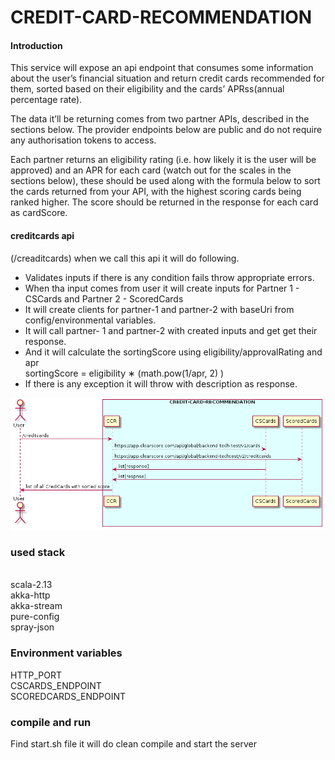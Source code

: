 # CREDIT-CARD-RECOMMENDATION


#### Introduction <br>
This service will expose an api endpoint that consumes some information about the user’s financial situation and return credit cards recommended for them, sorted based on their eligibility and the cards’ APRss(annual percentage rate).

The data it’ll be returning comes from two
partner APIs, described in the sections below. The provider endpoints below are
public and do not require any authorisation tokens to access.

Each partner returns an eligibility rating (i.e. how likely it is the user will be
approved) and an APR for each card (watch out for the scales in the sections
below), these should be used along with the formula below to sort the cards
returned from your API, with the highest scoring cards being ranked higher. The
score should be returned in the response for each card as cardScore.
<br>

#### creditcards api<br>
(/creaditcards) when we call this api it will do following. <br>

  * Validates inputs if there is any condition fails throw appropriate errors. <br>
  * When tha input comes from user it will create inputs for Partner 1 - CSCards and  Partner 2 - ScoredCards <br>
  * It will create clients for partner-1 and partner-2 with baseUri from config/environmental variables. <br>
  * It will call partner- 1 and partner-2 with created inputs and get get their response.
  * And it will calculate the sortingScore using eligibility/approvalRating and apr <br>
                sortingScore = eligibility ∗ (math.pow(1/apr, 2) ) <br>
  * If there is any exception it will throw with description as response.

![Sequence Diargam](/src/main/resources/sequenceDiagram.png?raw=true "Sequence Diagram")
<br>

### used stack
<br>
scala-2.13<br>
akka-http<br>
akka-stream<br>
pure-config<br>
spray-json<br>

### Environment variables<br>
HTTP_PORT<br>
CSCARDS_ENDPOINT<br>
SCOREDCARDS_ENDPOINT<br>

### compile and run<br>
Find start.sh file it will do clean compile and start the server 
